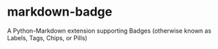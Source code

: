 # markdown-badge
A Python-Markdown extension supporting Badges (otherwise known as Labels, Tags, Chips, or Pills)
